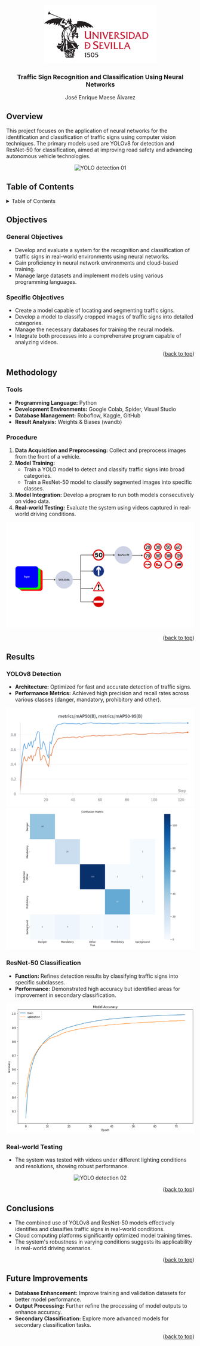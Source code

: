 <br />
<div align="center">
  <a href="https://github.com/JoseMaese/Traffic-Sign-Recognition-and-Classification-Using-Neural-Networks">
    <img src="Imagenes/logo.png" alt="Logo US" width="301" height="157">
  </a>
<h3 align="center">Traffic Sign Recognition and Classification Using Neural Networks</h3>
  <p align="center">
    José Enrique Maese Álvarez
    <br />
  </p>
</div>


## Overview

This project focuses on the application of neural networks for the identification and classification of traffic signs using computer vision techniques. The primary models used are YOLOv8 for detection and ResNet-50 for classification, aimed at improving road safety and advancing autonomous vehicle technologies.
<div align="center">
  <img src="Imagenes/gif_01.gif" alt="YOLO detection 01">
</div>

## Table of Contents
<details>
  <summary>Table of Contents</summary>
  <ol>
    <li> <a href="#Overview">Overview</a> </li>
    <li> <a href="#Objectives">Objectives</a> </li>
    <li><a href="#Methodology">Methodology</a></li>
    <li><a href="#Results">Results</a></li>
    <li><a href="#Conclusions">Conclusions</a></li>
    <li><a href="#Future Improvements">Future Improvements</a></li>
  </ol>
</details>


## Objectives

### General Objectives
- Develop and evaluate a system for the recognition and classification of traffic signs in real-world environments using neural networks.
- Gain proficiency in neural network environments and cloud-based training.
- Manage large datasets and implement models using various programming languages.

### Specific Objectives
- Create a model capable of locating and segmenting traffic signs.
- Develop a model to classify cropped images of traffic signs into detailed categories.
- Manage the necessary databases for training the neural models.
- Integrate both processes into a comprehensive program capable of analyzing videos.
  
<p align="right">(<a href="#readme-top">back to top</a>)</p>

## Methodology

### Tools
- **Programming Language:** Python
- **Development Environments:** Google Colab, Spider, Visual Studio
- **Database Management:** Roboflow, Kaggle, GitHub
- **Result Analysis:** Weights & Biases (wandb)

### Procedure
1. **Data Acquisition and Preprocessing:** Collect and preprocess images from the front of a vehicle.
2. **Model Training:**
   - Train a YOLO model to detect and classify traffic signs into broad categories.
   - Train a ResNet-50 model to classify segmented images into specific classes.
3. **Model Integration:** Develop a program to run both models consecutively on video data.
4. **Real-world Testing:** Evaluate the system using videos captured in real-world driving conditions.

<div align="center">
  <img src="Imagenes/esquema proyecto.png" alt="esquema proyecto.png">
</div>

<p align="right">(<a href="#readme-top">back to top</a>)</p>

## Results

### YOLOv8 Detection
- **Architecture:** Optimized for fast and accurate detection of traffic signs.
- **Performance Metrics:** Achieved high precision and recall rates across various classes (danger, mandatory, prohibitory and other).
  
<div align="center">
  <img src="Imagenes/map50.png" alt="mAP50">
</div>

<div align="center">
  <img src="Imagenes/modelo004_matriz.png" alt="Matriz de confusion">
</div>

### ResNet-50 Classification
- **Function:** Refines detection results by classifying traffic signs into specific subclasses.
- **Performance:** Demonstrated high accuracy but identified areas for improvement in secondary classification.

<div align="center">
  <img src="Imagenes/train_validation_resnet_75epocas.png" alt="tran and validation resNet-50">
</div>

### Real-world Testing
- The system was tested with videos under different lighting conditions and resolutions, showing robust performance.
  
<div align="center">
  <img src="Imagenes/gif_02.gif" alt="YOLO detection 02">
</div>

<p align="right">(<a href="#readme-top">back to top</a>)</p>

## Conclusions

- The combined use of YOLOv8 and ResNet-50 models effectively identifies and classifies traffic signs in real-world conditions.
- Cloud computing platforms significantly optimized model training times.
- The system's robustness in varying conditions suggests its applicability in real-world driving scenarios.

<p align="right">(<a href="#readme-top">back to top</a>)</p>

## Future Improvements

- **Database Enhancement:** Improve training and validation datasets for better model performance.
- **Output Processing:** Further refine the processing of model outputs to enhance accuracy.
- **Secondary Classification:** Explore more advanced models for secondary classification tasks.

<p align="right">(<a href="#readme-top">back to top</a>)</p>

